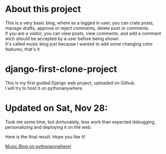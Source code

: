 # About this project

This is a very basic blog, where as a logged in user, you can crate posts, manage drafts, approve or reject comments, delete post or comments.      
If you are a visitor, you can view posts, view comments, and add a comment wich should be accepted by a user before being shown      
It's called music blog just because I wanted to add some changing color features, that's it

# django-first-clone-project
This is my first guided Django web project, uploaded on Github.    
I will try to host it on pythonanywhere.

# Updated on Sat, Nov 28:

Took me some time, but dortunately, less work than expected debugging, personalizing  and deploying it on the web.

Here is the final result. Hope you like it!

[Music Blog on pythonanywhere!](http://jaumemy.pythonanywhere.com/)



